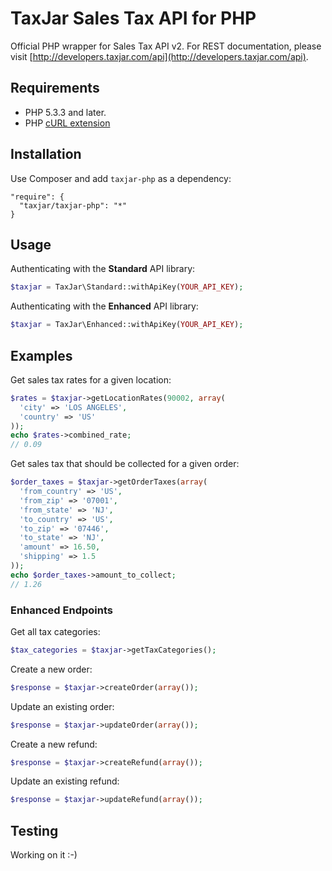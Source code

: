 # TaxJar Sales Tax API for PHP

Official PHP wrapper for Sales Tax API v2. For REST documentation, please visit [http://developers.taxjar.com/api](http://developers.taxjar.com/api).

## Requirements

- PHP 5.3.3 and later.
- PHP [cURL extension](http://php.net/manual/en/book.curl.php)

## Installation

Use Composer and add `taxjar-php` as a dependency:

```
"require": {
  "taxjar/taxjar-php": "*"
}
```

## Usage

Authenticating with the **Standard** API library:

```php
$taxjar = TaxJar\Standard::withApiKey(YOUR_API_KEY);
```

Authenticating with the **Enhanced** API library:

```php
$taxjar = TaxJar\Enhanced::withApiKey(YOUR_API_KEY);
```

## Examples

Get sales tax rates for a given location:

```php
$rates = $taxjar->getLocationRates(90002, array(
  'city' => 'LOS ANGELES',
  'country' => 'US'
));
echo $rates->combined_rate;
// 0.09
```

Get sales tax that should be collected for a given order:

```php
$order_taxes = $taxjar->getOrderTaxes(array(
  'from_country' => 'US',
  'from_zip' => '07001',
  'from_state' => 'NJ',
  'to_country' => 'US',
  'to_zip' => '07446',
  'to_state' => 'NJ',
  'amount' => 16.50,
  'shipping' => 1.5
));
echo $order_taxes->amount_to_collect;
// 1.26
```

### Enhanced Endpoints

Get all tax categories:

```php
$tax_categories = $taxjar->getTaxCategories();
```

Create a new order:

```php
$response = $taxjar->createOrder(array());
```

Update an existing order:

```php
$response = $taxjar->updateOrder(array());
```

Create a new refund:

```php
$response = $taxjar->createRefund(array());
```

Update an existing refund:

```php
$response = $taxjar->updateRefund(array());
```

## Testing

Working on it :-)